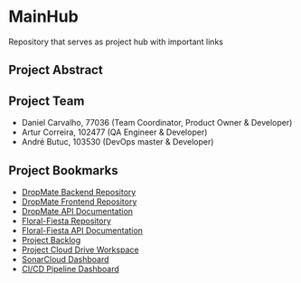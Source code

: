 # MainHub

Repository that serves as project hub with important links

## Project Abstract

## Project Team

- Daniel Carvalho, 77036 (Team Coordinator, Product Owner & Developer)
- Artur Correira, 102477 (QA Engineer & Developer)
- André Butuc, 103530 (DevOps master & Developer)

## Project Bookmarks

- [DropMate Backend Repository](https://github.com/DropMate-Corp/DropMate)
- [DropMate Frontend Repository](https://github.com/DropMate-Corp/DropMate-UI)
- [DropMate API Documentation](#)
- [Floral-Fiesta Repository](https://github.com/DropMate-Corp/Floral-Fiesta)
- [Floral-Fiesta API Documentation](#)
- [Project Backlog](https://andrebutuc.atlassian.net/jira/software/projects/DM/boards/2/roadmap?shared=&atlOrigin=eyJpIjoiZmVmOTRiZDU4MWQ2NGQxMzk0NTE0ZGM5ZGZhMmE4ZDMiLCJwIjoiaiJ9)
- [Project Cloud Drive Workspace](https://uapt33090-my.sharepoint.com/:f:/g/personal/andrebutuc_ua_pt/Ei61Ll3_q8JFicrnFMo1yyABpXKcWBbOF21gDH7DTVC9-A?e=EHLWqc)
- [SonarCloud Dashboard](#)
- [CI/CD Pipeline Dashboard](#)
